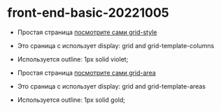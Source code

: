 # front-end-basic-20221005

- Простая страница [посмотрите сами grid-style](https://Fedor-sherbanyuk.github.io/grid-style/)
- Это сраница с использует display: grid and grid-template-columns
- Используется outline: 1px solid violet;

- Простая страница [посмотрите сами grid-area](https://Fedor-sherbanyuk.github.io/grid-area/)
- Это сраница с использует display: grid and  grid-template-areas
- Используется outline: 1px solid gold;
